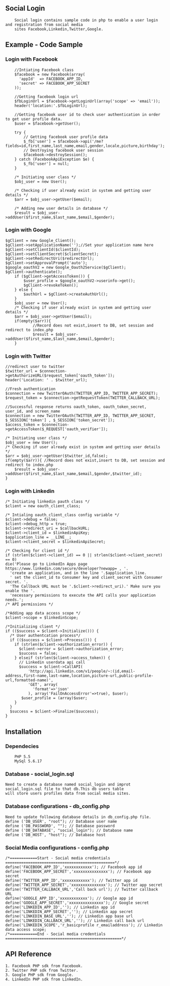 ## Social Login 
        Social login contains sample code in php to enable a user login and registration from social media 
        sites Facebook,Linkedin,Twitter,Google.

## Example - Code Sample
### Login with Facebook
        //Intiating Facebook class
        $facebook = new Facebook(array(
          'appId'  => FACEBOOK_APP_ID, 
          'secret' => FACEBOOK_APP_SECRET
        ));

        //Getting facebook login url
        $fbLoginUrl = $facebook->getLoginUrl(array('scope' => 'email'));
        header('location:'.$fbLoginUrl);

        //Getting facebook user id to check user authentication in order to get user profile data.
        $user = $facebook->getUser(); 

        try {
            // Getting facebook user profile data
            $_fb['user'] = $facebook->api('/me?fields=id,first_name,last_name,email,gender,locale,picture,birthday');
            // Destroying facebook user session 
            $facebook->destroySession();
        } catch (FacebookApiException $e) {            
            $_fb['user'] = null;
        }

        /* Initiating user class */
        $obj_user = new User();
        
        /* Checking if user already exist in system and getting user details */
        $arr = $obj_user->getUser($email);

        /* Adding new user details in database */
        $result = $obj_user->addUser($first_name,$last_name,$email,$gender);

### Login with Google
	$gClient = new Google_Client();
	$gClient->setApplicationName('');//Set your application name here
	$gClient->setClientId($clientId);
	$gClient->setClientSecret($clientSecret);
	$gClient->setRedirectUri($redirectUrl);
	$gClient->setApprovalPrompt('auto');
	$google_oauthV2 = new Google_Oauth2Service($gClient);
	$gClient->authenticate();
        if ($gClient->getAccessToken()) {
        	$user_profile = $google_oauthV2->userinfo->get();	
        	$gClient->revokeToken();
        } else {
        	$authUrl = $gClient->createAuthUrl();
        }
        $obj_user = new User();
        /* Checking if user already exist in system and getting user details */
        $arr = $obj_user->getUser($email);
        if(empty($arr)){ 
                //Record does not exist,insert to DB, set session and redirect to index.php
                $result = $obj_user->addUser($first_name,$last_name,$email,$gender);
        }
### Login with Twitter

	//redirect user to twitter
	$twitter_url = $connection->getAuthorizeURL($request_token['oauth_token']);		
	header('Location: ' . $twitter_url); 
	
	//Fresh authentication
	$connection = new TwitterOAuth(TWITTER_APP_ID, TWITTER_APP_SECRET);
	$request_token = $connection->getRequestToken(TWITTER_CALLBACK_URL);
	
	//Successful response returns oauth_token, oauth_token_secret, user_id, and screen_name
	$connection = new TwitterOAuth(TWITTER_APP_ID, TWITTER_APP_SECRET, $_SESSION['token'] , $_SESSION['token_secret']);
	$access_token = $connection->getAccessToken($_REQUEST['oauth_verifier']);
	
	/* Initiating user class */
	$obj_user = new User();
	/* Checking if user already exist in system and getting user details */
	$arr = $obj_user->getUser($twitter_id,false);
	if(empty($arr)){ //Record does not exist,insert to DB, set session and redirect to index.php
		$result = $obj_user->addUser($first_name,$last_name,$email,$gender,$twitter_id);
	}
	
### Login with Linkedin

    /* Initiating linkedin pauth class */
    $client = new oauth_client_class;

    /* Intialing oauth_client_class config variable */
    $client->debug = false;
    $client->debug_http = true;    
    $client->redirect_uri = $callbackURL;
    $client->client_id = $linkedinApiKey;
    $application_line = __LINE__;
    $client->client_secret = $linkedinApiSecret;

    /* Checking for client id */
    if (strlen($client->client_id) == 0 || strlen($client->client_secret) == 0)
    die('Please go to LinkedIn Apps page https://www.linkedin.com/secure/developer?newapp= , '.
      'create an application, and in the line '.$application_line.
      ' set the client_id to Consumer key and client_secret with Consumer secret. '.
      'The Callback URL must be '.$client->redirect_uri).' Make sure you enable the '.
      'necessary permissions to execute the API calls your application needs.';
    /* API permissions */

    /*Adding app data access scope */
    $client->scope = $linkedinScope;

    /*Initializing client */
    if (($success = $client->Initialize())) {        
      /* User authentcation process*/  
      if (($success = $client->Process())) {
        if (strlen($client->authorization_error)) {
          $client->error = $client->authorization_error;
          $success = false;
        } elseif (strlen($client->access_token)) {
          // Linkedin userdata api call
          $success = $client->CallAPI(
              'http://api.linkedin.com/v1/people/~:(id,email-address,first-name,last-name,location,picture-url,public-profile-url,formatted-name)', 
              'GET', array(
                'format'=>'json'
              ), array('FailOnAccessError'=>true), $user);
           $user_profile = (array)$user;          
        }       
      }
      $success = $client->Finalize($success);
    }
## Installation

### Dependecies
        PHP 5.5
        MySql 5.6.17

### Database - social_login.sql
    Need to create a database named social_login and improt social_login.sql file to that db.This db users table
    will store users profiles data from social media sites. 

### Database configurations - db_config.php
    Need to update following database details in db_config.php file.
    define ('DB_USER', "root"); // Database user name
    define ('DB_PASSWORD', ""); // Database password
    define ('DB_DATABASE', "social_login"); // Database name
    define ('DB_HOST', "host"); // Database host

### Social Media configurations - config.php
    /*============Start - Social media credentials ================================================*/
    define('FACEBOOK_APP_ID','xxxxxxxxxxxx'); // Facebook app id 
    define('FACEBOOK_APP_SECRET','xxxxxxxxxxxxxxx'); // Facebook app secret
    define('TWITTER_APP_ID','xxxxxxxxxxxx'); // Twitter app id
    define('TWITTER_APP_SECRET','xxxxxxxxxxxxxxx'); // Twitter app secret
    define('TWITTER_CALLBACK_URL','Call back url'); // Twitter callback URL
    define('GOOGLE_APP_ID','xxxxxxxxxxxx'); // Google app id
    define('GOOGLE_APP_SECRET','xxxxxxxxxxxxxxx'); // Google secret
    define('LINKEDIN_APP_ID',''); // Linkedin app id
    define('LINKEDIN_APP_SECRET',''); // Linkedin app secret
    define('LINKEDIN_BASE_URL',''); // Linkedin app base url
    define('LINKEDIN_CALLBACK_URL',''); // Linkedin call back url
    define('LINKEDIN_SCOPE','r_basicprofile r_emailaddress'); // Linkedin data access scope;
    /*============End - Social media credentials  ===================================================*/

## API Reference
    1. Facebook PHP sdk from Facebook.
    2. Twitter PHP sdk from Twitter.
    3. Google PHP sdk from Google.
    4. LinkedIn PHP sdk from LinkedIn.

